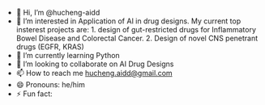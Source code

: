 - 👋 Hi, I’m @hucheng-aidd
- 👀 I’m interested in Application of AI in drug designs. My current top insterest projects are: 1. design of gut-restricted drugs for Inflammatory Bowel Disease and Colorectal Cancer. 2. Design of novel CNS penetrant drugs (EGFR, KRAS)
- 🌱 I’m currently learning Python
- 💞️ I’m looking to collaborate on AI Drug Designs
- 📫 How to reach me hucheng.aidd@gmail.com
- 😄 Pronouns: he/him
- ⚡ Fun fact: 

<!---
hucheng-aidd/hucheng-aidd is a ✨ special ✨ repository because its `README.md` (this file) appears on your GitHub profile.
You can click the Preview link to take a look at your changes.
--->
